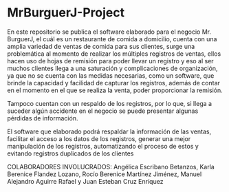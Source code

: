 # MrBurguerJ-Project
En este repositorio se publica el software elaborado para el negocio Mr. BurguerJ, el cuál es un restaurante de comida a domicilio, cuenta con una amplia variedad de ventas de comida para sus clientes, surge una problemática al momento de realizar los múltiples registros de ventas, ellos hacen uso de hojas de remisión para poder llevar un registro y eso al ser muchos clientes llega a una saturación y complicaciones de organización, ya que no se cuenta con las medidas necesarias, como un software, que brinde la capacidad y facilidad de capturar los registros, además de contar en el momento en el que se realiza la venta, poder proporcionar la remisión.

Tampoco cuentan con un respaldo de los registros, por lo que, si llega a suceder algún accidente en el negocio se puede presentar algunas pérdidas de información.

El software que elaborado podrá respaldar la información de las ventas, facilitar el acceso a los datos de los registros, generar una mejor manipulación de los registros, automatizando el proceso de estos y evitando registros duplicados de los clientes

COLABORADORES INVOLUCRADOS: Angélica Escribano Betanzos, Karla Berenice Flandez Lozano, Rocío Berenice Martínez Jiménez, Manuel Alejandro Aguirre Rafael y Juan Esteban Cruz Enríquez
